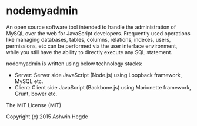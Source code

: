 # nodemyadmin

An open source software tool intended to handle the administration of MySQL over the web for JavaScript developers. Frequently used operations like managing databases, tables, columns, relations, indexes, users, permissions, etc can be performed via the user interface environment, while you still have the ability to directly execute any SQL statement.


nodemyadmin is written using below technology stacks:
* Server: Server side JavaScript (Node.js) using Loopback framework, MySQL etc.
* Client: Client side JavaScript (Backbone.js) using Marionette framework, Grunt, bower etc.

The MIT License (MIT)

Copyright (c) 2015 Ashwin Hegde